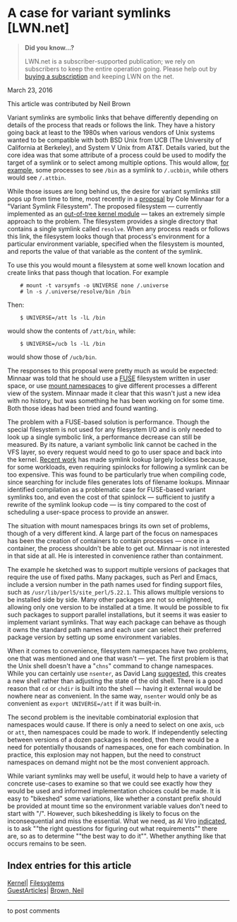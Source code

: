 # A case for variant symlinks [LWN.net]

> **Did you know...?**
> 
> LWN.net is a subscriber-supported publication; we rely on subscribers to keep the entire operation going. Please help out by [buying a subscription](/Promo/nst-nag4/subscribe) and keeping LWN on the net. 

March 23, 2016

This article was contributed by Neil Brown

Variant symlinks are symbolic links that behave differently depending on details of the process that reads or follows the link. They have a history going back at least to the 1980s when various vendors of Unix systems wanted to be compatible with both BSD Unix from UCB (The University of California at Berkeley), and System V Unix from AT&T. Details varied, but the core idea was that some attribute of a process could be used to modify the target of a symlink or to select among multiple options. This would allow, [for example](https://en.wikipedia.org/wiki/Symbolic_link#Variable_symbolic_links), some processes to see `/bin` as a symlink to `/.ucbbin`, while others would see `/.attbin`.

While those issues are long behind us, the desire for variant symlinks still pops up from time to time, most recently in a [proposal](http://thread.gmane.org/CACsf_wyTqDyfwVnJeWC3ExO5Jeh5mjKxQP2HmJF6o9wuSXATaA@mail.gmail.com) by Cole Minnaar for a "Variant Symlink Filesystem". The proposed filesystem — currently implemented as an [out-of-tree kernel module](https://github.com/onslauth/varsymfs) — takes an extremely simple approach to the problem. The filesystem provides a single directory that contains a single symlink called `resolve`. When any process reads or follows this link, the filesystem looks though that process's environment for a particular environment variable, specified when the filesystem is mounted, and reports the value of that variable as the content of the symlink.

To use this you would mount a filesystem at some well known location and create links that pass though that location. For example
    
    
        # mount -t varsymfs -o UNIVERSE none /.universe
        # ln -s /.universe/resolve/bin /bin
    

Then: 
    
    
        $ UNIVERSE=/att ls -lL /bin
    

would show the contents of `/att/bin`, while: 
    
    
        $ UNIVERSE=/ucb ls -lL /bin
    

would show those of `/ucb/bin`.

The responses to this proposal were pretty much as would be expected: Minnaar was told that he should use a [FUSE](https://lwn.net/Articles/68104/) filesystem written in user space, or use [mount namespaces](https://lwn.net/Articles/531114/) to give different processes a different view of the system. Minnaar made it clear that this wasn't just a new idea with no history, but was something he has been working on for some time. Both those ideas had been tried and found wanting.

The problem with a FUSE-based solution is performance. Though the special filesystem is not used for any filesystem I/O and is only needed to look up a single symbolic link, a performance decrease can still be measured. By its nature, a variant symbolic link cannot be cached in the VFS layer, so every request would need to go to user space and back into the kernel. [Recent work](/Articles/650786/) has made symlink lookup largely lockless because, for some workloads, even requiring spinlocks for following a symlink can be too expensive. This was found to be particularly true when compiling code, since searching for include files generates lots of filename lookups. Minnaar identified compilation as a problematic case for FUSE-based variant symlinks too, and even the cost of that spinlock — sufficient to justify a rewrite of the symlink lookup code — is tiny compared to the cost of scheduling a user-space process to provide an answer.

The situation with mount namespaces brings its own set of problems, though of a very different kind. A large part of the focus on namespaces has been the creation of containers to contain processes — once in a container, the process shouldn't be able to get out. Minnaar is not interested in that side at all. He is interested in convenience rather than containment. 

The example he sketched was to support multiple versions of packages that require the use of fixed paths. Many packages, such as Perl and Emacs, include a version number in the path names used for finding support files, such as `/usr/lib/perl5/site_perl/5.22.1`. This allows multiple versions to be installed side by side. Many other packages are not so enlightened, allowing only one version to be installed at a time. It would be possible to fix such packages to support parallel installations, but it seems it was easier to implement variant symlinks. That way each package can behave as though it owns the standard path names and each user can select their preferred package version by setting up some environment variables. 

When it comes to convenience, filesystem namespaces have two problems, one that was mentioned and one that wasn't — yet. The first problem is that the Unix shell doesn't have a "`chns`" command to change namespaces. While you can certainly use `nsenter`, as David Lang [suggested](http://mid.gmane.org/alpine.DEB.2.02.1603111440160.1949@nftneq.ynat.uz), this creates a new shell rather than adjusting the state of the old shell. There is a good reason that `cd` or `chdir` is built into the shell — having it external would be nowhere near as convenient. In the same way, `nsenter` would only be as convenient as `export UNIVERSE=/att` if it was built-in.

The second problem is the inevitable combinatorial explosion that namespaces would cause. If there is only a need to select on one axis, `ucb` or `att`, then namespaces could be made to work. If independently selecting between versions of a dozen packages is needed, then there would be a need for potentially thousands of namespaces, one for each combination. In practice, this explosion may not happen, but the need to construct namespaces on demand might not be the most convenient approach.

While variant symlinks may well be useful, it would help to have a variety of concrete use-cases to examine so that we could see exactly how they would be used and informed implementation choices could be made. It is easy to "bikeshed" some variations, like whether a constant prefix should be provided at mount time so the environment variable values don't need to start with "/". However, such bikeshedding is likely to focus on the inconsequential and miss the essential. What we need, as Al Viro [indicated](http://article.gmane.org/gmane.linux.kernel/2175270), is to ask ""the right questions for figuring out what requirements"" there are, so as to determine ""the best way to do it"". Whether anything like that occurs remains to be seen.

  
Index entries for this article  
---  
[Kernel](/Kernel/Index)| [Filesystems](/Kernel/Index#Filesystems)  
[GuestArticles](/Archives/GuestIndex/)| [Brown, Neil](/Archives/GuestIndex/#Brown_Neil)  
  


* * *

to post comments 
